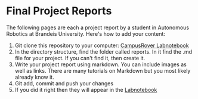 # Final Project Reports

The following pages are each a project report by a student in Autonomous Robotics at Brandeis University. Here's how to add your content:

1. Git clone this repository to your computer: [CampusRover Labnotebook](https://github.com/campusrover/labnotebook/blob/master/reports/robot_arm.md)
1. In the directory structure, find the folder called reports. In it find the .md file for your project. If you can't find it, then create it.
1. Write your project report using markdown. You can include images as well as links. There are many tutorials on Markdown but you most likely already know it.
1. Git add, commit and push your changes
1. If you did it right then they will appear in the [Labnotebook](https://app.gitbook.com/@campus-rover/s/lab-notebook/final-project-reports/robot_arm)
